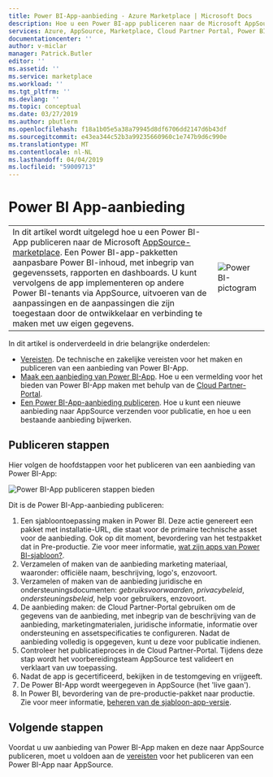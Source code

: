 ```yaml
---
title: Power BI-App-aanbieding - Azure Marketplace | Microsoft Docs
description: Hoe u een Power BI-app publiceren naar de Microsoft AppSource-marketplace.
services: Azure, AppSource, Marketplace, Cloud Partner Portal, Power BI
documentationcenter: ''
author: v-miclar
manager: Patrick.Butler
editor: ''
ms.assetid: ''
ms.service: marketplace
ms.workload: ''
ms.tgt_pltfrm: ''
ms.devlang: ''
ms.topic: conceptual
ms.date: 03/27/2019
ms.author: pbutlerm
ms.openlocfilehash: f18a1b05e5a38a79945d8df6706dd2147d6b43df
ms.sourcegitcommit: e43ea344c52b3a99235660960c1e747b9d6c990e
ms.translationtype: MT
ms.contentlocale: nl-NL
ms.lasthandoff: 04/04/2019
ms.locfileid: "59009713"
---
```

# <a name="power-bi-app-offer"></a>Power BI App-aanbieding

|              |                                |
|--------------|--------------------------------|
| In dit artikel wordt uitgelegd hoe u een Power BI-App publiceren naar de Microsoft [AppSource-marketplace](https://appsource.microsoft.com/).  Een Power BI-app-pakketten aanpasbare Power BI-inhoud, met inbegrip van gegevenssets, rapporten en dashboards. U kunt vervolgens de app implementeren op andere Power BI-tenants via AppSource, uitvoeren van de aanpassingen en de aanpassingen die zijn toegestaan door de ontwikkelaar en verbinding te maken met uw eigen gegevens. | ![Power BI-pictogram](./media/powerbi-icon.png) |


In dit artikel is onderverdeeld in drie belangrijke onderdelen:

-   [Vereisten](./cpp-prerequisites.md). De technische en zakelijke vereisten voor het maken en publiceren van een aanbieding van Power BI-App.
-   [Maak een aanbieding van Power BI-App](./cpp-create-offer.md). Hoe u een vermelding voor het bieden van Power BI-App maken met behulp van de [Cloud Partner-Portal](https://cloudpartner.azure.com).
-   [Een Power BI-App-aanbieding publiceren](./cpp-publish-offer.md). Hoe u kunt een nieuwe aanbieding naar AppSource verzenden voor publicatie, en hoe u een bestaande aanbieding bijwerken.


## <a name="publishing-steps"></a>Publiceren stappen

Hier volgen de hoofdstappen voor het publiceren van een aanbieding van Power BI-App:

![Power BI-App publiceren stappen bieden](media/publishing-steps.png)

Dit is de Power BI-App-aanbieding publiceren:

1. Een sjabloontoepassing maken in Power BI. Deze actie genereert een pakket met installatie-URL, die staat voor de primaire technische asset voor de aanbieding. Ook op dit moment, bevordering van het testpakket dat in Pre-productie. Zie voor meer informatie, [wat zijn apps van Power BI-sjabloon?](https://docs.microsoft.com/power-bi/service-template-apps-overview). 
2. Verzamelen of maken van de aanbieding marketing materiaal, waaronder: officiële naam, beschrijving, logo's, enzovoort. 
3. Verzamelen of maken van de aanbieding juridische en ondersteuningsdocumenten: *gebruiksvoorwaarden*, *privacybeleid*, *ondersteuningsbeleid*, help voor gebruikers, enzovoort.
4. De aanbieding maken: de Cloud Partner-Portal gebruiken om de gegevens van de aanbieding, met inbegrip van de beschrijving van de aanbieding, marketingmaterialen, juridische informatie, informatie over ondersteuning en assetspecificaties te configureren.  Nadat de aanbieding volledig is opgegeven, kunt u deze voor publicatie indienen.
5. Controleer het publicatieproces in de Cloud Partner-Portal.  Tijdens deze stap wordt het voorbereidingsteam AppSource test valideert en verklaart van uw toepassing. 
6. Nadat de app is gecertificeerd, bekijken in de testomgeving en vrijgeeft. 
7. De Power BI-App wordt weergegeven in AppSource (het 'live gaan').
8. In Power BI, bevordering van de pre-productie-pakket naar productie. Zie voor meer informatie, [beheren van de sjabloon-app-versie](https://docs.microsoft.com/power-bi/service-template-apps-create#manage-the-template-app-release).


## <a name="next-steps"></a>Volgende stappen

Voordat u uw aanbieding van Power BI-App maken en deze naar AppSource publiceren, moet u voldoen aan de [vereisten](./cpp-prerequisites.md) voor het publiceren van een Power BI-App naar AppSource.
